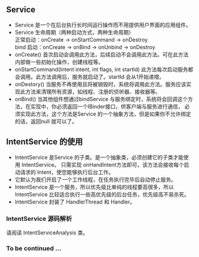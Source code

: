 ## Service
- Service 是一个在后台执行长时间运行操作而不用提供用户界面的应用组件。
- Service 生命周期（两种启动方式，两种生命周期）<br/>
正常启动：onCreate -> onStartCommand -> onDestroy <br/>
bind 启动：onCreate -> onBind -> onUnbind -> onDestroy
- onCreate() 首次启动会调用此方法，后续启动不会调用此方法。可在此方法内部做一些初始化操作，创建线程等。
- onStartCommand(Intent intent, int flags, int startId) 此方法每次启动服务都会调用。此方法调用后，服务就启动了。startId 会从1开始递增。
- onDestory() 当服务不再使用且将被销毁时，系统将调用此方法。服务应该实现此方法来清理所有资源，如线程、注册的侦听器、接收器等。
- onBind() 当其他组件想通过bindService 与服务绑定时，系统将会回调这个方法，在实现中，你必须返回一个IBinder接口，供客户端与服务进行通信，
必须实现此方法，这个方法是Service 的一个抽象方法，但是如果你不允许绑定的话，返回null 就可以了。

## IntentService 的使用
- IntentService 是Service 的子类。是一个抽象类，必须创建它的子类才能使用 IntentService。
只需实现 onHandIntent方法即可，该方法会接收每个启动请求的 Intent，使您能够执行后台工作。
- 它默认为我们开启了一个工作线程，在任务执行完毕后自动停止服务。
- IntentService 是一个服务，所以优先级比单纯的线程要高很多，所以 IntentService 比较适合执行一些高优先级的后台任务，优先级高不易杀死。
- IntentService 封装了 HandlerThread 和 Handler。

### IntentService 源码解析

请阅读 IntentServiceAnalysis 类。

### To be continued ...
